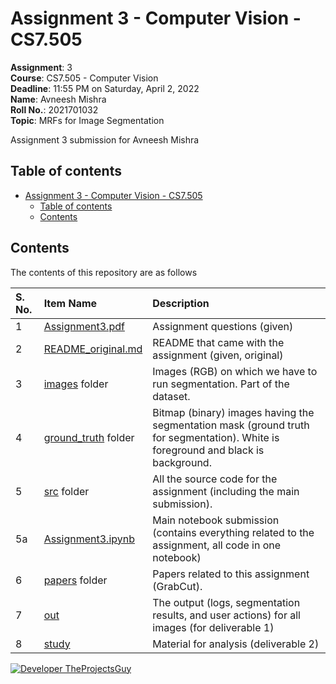 # Assignment 3 - Computer Vision - CS7.505

**Assignment**: 3 <br>
**Course**: CS7.505 - Computer Vision <br>
**Deadline**: 11:55 PM on Saturday, April 2, 2022 <br>
**Name**: Avneesh Mishra <br>
**Roll No.**: 2021701032 <br>
**Topic**: MRFs for Image Segmentation <br>

Assignment 3 submission for Avneesh Mishra

## Table of contents

- [Assignment 3 - Computer Vision - CS7.505](#assignment-3---computer-vision---cs7505)
    - [Table of contents](#table-of-contents)
    - [Contents](#contents)

## Contents

The contents of this repository are as follows

| S. No. | Item Name | Description |
| :---- | :---- | :----- |
| 1 | [Assignment3.pdf](./Assignment3.pdf) | Assignment questions (given) |
| 2 | [README_original.md](./README_original.md) | README that came with the assignment (given, original) |
| 3 | [images](./images/) folder | Images (RGB) on which we have to run segmentation. Part of the dataset. |
| 4 | [ground_truth](./ground_truth/) folder | Bitmap (binary) images having the segmentation mask (ground truth for segmentation). White is foreground and black is background. |
| 5 | [src](./src/) folder | All the source code for the assignment (including the main submission). |
| 5a | [Assignment3.ipynb](./src/Assignment3.ipynb) | Main notebook submission (contains everything related to the assignment, all code in one notebook) |
| 6 | [papers](./papers/) folder | Papers related to this assignment (GrabCut). |
| 7 | [out](./out/) | The output (logs, segmentation results, and user actions) for all images (for deliverable 1) |
| 8 | [study](./study/) | Material for analysis (deliverable 2) |

[![Developer TheProjectsGuy][dev-shield]][dev-profile-link]

[dev-shield]: https://img.shields.io/badge/Developer-TheProjectsGuy-blue
[dev-profile-link]: https://github.com/TheProjectsGuy
